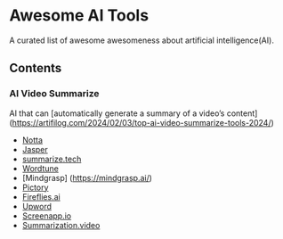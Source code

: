 # Awesome AI Tools
A curated list of awesome awesomeness about artificial intelligence(AI).

## Contents

### AI Video Summarize
AI that can [automatically generate a summary of a video’s content] (https://artifilog.com/2024/02/03/top-ai-video-summarize-tools-2024/)
- [Notta](https://www.notta.ai/en)
- [Jasper](https://jasper.ai/)
- [summarize.tech](https://summarize.tech/)
- [Wordtune](https://www.wordtune.com/)
- [Mindgrasp] (https://mindgrasp.ai/)
- [Pictory](https://pictory.ai/)
- [Fireflies.ai](https://fireflies.ai/)
- [Upword](https://www.upword.ai/)
- [Screenapp.io](https://www.screenapp.io/)
- [Summarization.video](https://summarization.video/)
